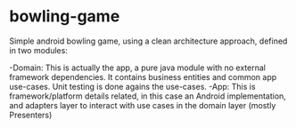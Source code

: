 # bowling-game
Simple android bowling game, using a clean architecture approach, defined in two modules:

-Domain:
This is actually the app, a pure java module with no external framework dependencies.
It contains business entities and common app use-cases.
Unit testing is done agains the use-cases.
-App:
This is framework/platform details related, in this case an Android implementation, and adapters layer to
interact with use cases in the domain layer (mostly Presenters)
